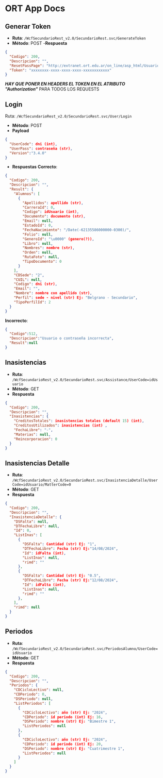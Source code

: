 # ORT App Docs

## Generar Token
- **Ruta**: ```/WcfSecundarioRest_v2.0/SecundarioRest.svc/GenerateToken```
- **Método**: POST
-**Respuesta**
```json
{
  "Codigo": 200,
  "Descripcion": "",
  "ResetPassPage": "http://extranet.ort.edu.ar/on_line/asp_html/Usuarios/mobile/Reseteo_Password.asp",
  "Token": "xxxxxxxx-xxxx-xxxx-xxxx-xxxxxxxxxxxx"
}
```

***HAY QUE PONER EN HEADERS EL TOKEN EN EL ATRIBUTO "Authorization"*** PARA TODOS LOS REQUESTS

## Login
Ruta: ```/WcfSecundarioRest_v2.0/SecundarioRest.svc/User/Login```
- **Método**: POST
- **Payload**
```json
{
  "UserCode": dni (int),
  "UserPass": contraseña (str),
  "Version":"3.4.0"
}
```
- **Respuestas**
**Correcto**:
```json
{
  "Codigo": 200,
  "Descripcion": "",
  "Result": {
    "Alumnos": [
      {
        "Apellidos": apellido (str),
        "CarreraId": 0,
        "Codigo": idUsuario (int),
        "Documento": documento (str),
        "Email": null,
        "EstadoId": 0,
        "FechaNacimiento": "/Date(-62135586000000-0300)/",
        "Folio": null,
        "GeneroId": "\u0000" (genero(?)),
        "Libro": null,
        "Nombres": nombre (str),
        "Orden": null,
        "RutaFoto": null,
        "TipoDocumento": 0
      }
    ],
    "CDSede": "2",
    "CUIL": null,
    "Codigo": dni (str),
    "Email": "",
    "Nombre": nombre con apellido (str),
    "Perfil": sede - nivel (str) Ej: "Belgrano - Secundario",
    "TipoPerfilId": 2
  }
}
```
**Incorrecto**:
```json
{
  "Codigo":512,
  "Descripcion":"Usuario o contraseña incorrecta",
  "Result":null
}
```

## Inasistencias
- **Ruta**: ```/WcfSecundarioRest_v2.0/SecundarioRest.svc/Assistance/UserCode=idUsuario```
- **Método**: GET
- **Respuesta**
```json
{
  "Codigo": 200,
  "Descripcion": "",
  "Inasistencias": {
    "CreditosTotales": inasistencias totales (default 15) (int),
    "CreditosUtilizados": inasistencias (int) ,
    "FechaLibre": "-",
    "Materias": null,
    "Reincorporacion": 0
  }
}

```
## Inasistencias Detalle
- **Ruta**: ```/WcfSecundarioRest_v2.0/SecundarioRest.svc/InasistenciaDetalle/UserCode=idUsuario/MatterCode=0```
- **Método**: GET
- **Respuesta**
```json
{
  "Codigo": 200,
  "Descripcion": "",
  "InasistenciaDetalle": {
    "DSFalta": null,
    "DTFechaLibre": null,
    "Id": 0,
    "ListInas": [
      {
        "DSFalta": Cantidad (str) Ej: "1",
        "DTFechaLibre": Fecha (str) Ej:"14/08/2024",
        "Id": idFalta (int),
        "ListInas": null,
        "rimd": ""
      },
      {
        "DSFalta": Cantidad (str) Ej: "0.5",
        "DTFechaLibre": Fecha (str) Ej:"12/08/2024",
        "Id": idFalta (int),
        "ListInas": null,
        "rimd": ""
      },
    ],
    "rimd": null
  }
}
```
## Periodos
- **Ruta**: ```/WcfSecundarioRest_v2.0/SecundarioRest.svc/PeriodosAlumno/UserCode=idUsuario```
- **Método**: GET
- **Respuesta**
```json
{
  "Codigo": 200,
  "Descripcion": "",
  "Periodos": {
    "CDCicloLectivo": null,
    "CDPeriodo": 0,
    "DSPeriodo": null,
    "ListPeriodos": [
      {
        "CDCicloLectivo": año (str) Ej: "2024",
        "CDPeriodo": id periodo (int) Ej: 16,
        "DSPeriodo": nombre (str) Ej: "Bimestre 1",
        "ListPeriodos": null
      },
      {
        "CDCicloLectivo": año (str) Ej: "2024",
        "CDPeriodo": id periodo (int) Ej: 20,
        "DSPeriodo": nombre (str) Ej: "Cuatrimestre 1",
        "ListPeriodos": null
      }
    ]
  }
}
```
